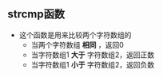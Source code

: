## strcmp函数

* 这个函数是用来比较两个字符数组的
  * 当两个字符数组 **相同** ，返回0
  * 当字符数组1 **大于** 字符数组2，返回正数
  * 当字符数组1 **小于** 字符数组2，返回负数

